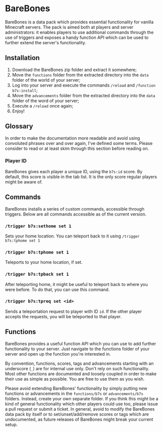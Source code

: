 # BareBones
BareBones is a data pack which provides essential functionality for vanilla Minecraft servers. The pack is aimed both
at players and server administrators: it enables players to use additional commands through the use of triggers and
exposes a handy function API which can be used to further extend the server's functionality.

## Installation
1. Download the BareBones zip folder and extract it somewhere;
2. Move the `functions` folder from the extracted directory into the `data` folder of the world of your server;
3. Log into your server and execute the commands `/reload` and `/function b7s:install`;
4. Move the `advancements` folder from the extracted directory into the `data` folder of the word of your server;
5. Execute a `/reload` once again;
6. Enjoy!

## Glossary
In order to make the documentation more readable and avoid using convoluted phrases over and over again, I've defined
some terms. Please consider to read or at least skim through this section before reading on.

### Player ID
BareBones gives each player a unique ID, using the `b7s:id` score. By default, this score is visible in the tab list.
It is the only score regular players might be aware of.

## Commands
BareBones installs a series of custom commands, accessible through triggers. Below are all commands accessible as of
the current version.

### `/trigger b7s:sethome set 1`
Sets your home location. You can teleport back to it using `/trigger b7s:tphome set 1`

### `/trigger b7s:tphome set 1`
Teleports to your home location, if set.

### `/trigger b7s:tpback set 1`
After teleporting home, it might be useful to teleport back to where you were before. To do that, you can use this
command.

### `/trigger b7s:tpreq set <id>`
Sends a teleportation request to player with ID `id`. If the other player accepts the requests, you will be teleported
to that player.

## Functions
BareBones provides a useful function API which you can use to add further functionality to your server. Just navigate
to the functions folder of your server and open up the function you're interested in.

By convention, functions, scores, tags and advancements starting with an underscore (`_`) are for internal use only.
Don't rely on such functionality. Most other functions are documented and loosely coupled in order to make their use as
simple as possible. You are free to use them as you wish.

Please avoid extending BareBones' functionality by simply putting new functions or advancements in the `functions/b7s`
or `advancements/b7s` folders. Instead, create your own separate folder. If you think this might be a kind of
general functionality which other players could use too, please issue a pull request or submit a ticket.
In general, avoid to modify the BareBones data pack by itself or to set/unset/add/remove scores or tags which are
undocumented, as future releases of BareBones might break your current setup.
